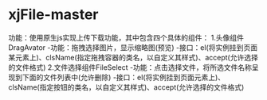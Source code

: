 # xjFile-master

功能：使用原生js实现上传下载功能，其中包含四个具体的组件：
1.头像组件DragAvator
  -功能：拖拽选择图片，显示缩略图(预览)
  -接口：el(将实例挂到页面某元素上)、clsName(指定拖拽容器的类名，以自定义其样式)、accept(允许选择的文件格式)
2.文件选择组件FileSelect
  -功能：点击选择文件，将所选文件名称呈现到下面的文件列表中(允许删除)
  -接口：el(将实例挂到页面元素上)、clsName(指定按钮的类名，以自定义其样式)、accept(允许选择的文件格式)
  
  
